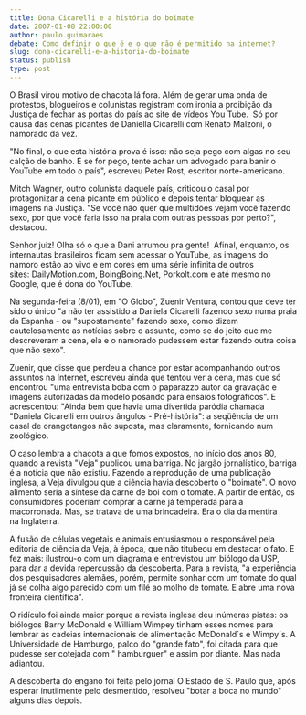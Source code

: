 ```yaml
---
title: Dona Cicarelli e a história do boimate 
date: 2007-01-08 22:00:00
author: paulo.guimaraes
debate: Como definir o que é e o que não é permitido na internet?
slug: dona-cicarelli-e-a-historia-do-boimate
status: publish 
type: post
---
```


O Brasil virou motivo de chacota lá fora. Além de gerar uma onda de protestos, blogueiros e colunistas registram com ironia a proibição da Justiça de fechar as portas do país ao site de vídeos You Tube.  Só por causa das cenas picantes de Daniella Cicarelli com Renato Malzoni, o namorado da vez.  
  
"No final, o que esta história prova é isso: não seja pego com algas no seu calção de banho. E se for pego, tente achar um advogado para banir o YouTube em todo o país", escreveu Peter Rost, escritor norte-americano.  
  
Mitch Wagner, outro colunista daquele país, criticou o casal por protagonizar a cena picante em público e depois tentar bloquear as imagens na Justiça. "Se você não quer que multidões vejam você fazendo sexo, por que você faria isso na praia com outras pessoas por perto?", destacou.  
  
Senhor juiz! Olha só o que a Dani arrumou pra gente!  Afinal, enquanto, os internautas brasileiros ficam sem acessar o YouTube, as imagens do namoro estão ao vivo e em cores em uma série infinita de outros sites: DailyMotion.com, BoingBoing.Net, Porkolt.com e até mesmo no Google, que é dona do YouTube.   
  
Na segunda-feira (8/01), em "O Globo", Zuenir Ventura, contou que deve ter sido o único "a não ter assistido a Daniela Cicarelli fazendo sexo numa praia da Espanha - ou "supostamente" fazendo sexo, como dizem cautelosamente as notícias sobre o assunto, como se do jeito que me descreveram a cena, ela e o namorado pudessem estar fazendo outra coisa que não sexo".  
  
Zuenir, que disse que perdeu a chance por estar acompanhando outros assuntos na Internet, escreveu ainda que tentou ver a cena, mas que só encontrou "uma entrevista boba com o paparazzo autor da gravação e imagens autorizadas da modelo posando para ensaios fotográficos". E acrescentou: "Ainda bem que havia uma divertida paródia chamada "Daniela Cicarelli em outros ângulos - Pré-história": a seqüência de um casal de orangotangos não suposta, mas claramente, fornicando num zoológico.  
  
O caso lembra a chacota a que fomos expostos, no início dos anos 80, quando a revista "Veja" publicou uma barriga. No jargão jornalístico, barriga é a notícia que não existiu. Fazendo a reprodução de uma publicação inglesa, a Veja divulgou que a ciência havia descoberto o "boimate". O novo alimento seria a síntese da carne de boi com o tomate. A partir de então, os consumidores poderiam comprar a carne já temperada para a macorronada. Mas, se tratava de uma brincadeira. Era o dia da mentira na Inglaterra.  
  
A fusão de células vegetais e animais entusiasmou o responsável pela editoria de ciência da Veja, à época, que não titubeou em destacar o fato. E fez mais: ilustrou-o com um diagrama e entrevistou um biólogo da USP, para dar a devida repercussão da descoberta. Para a revista, "a experiência dos pesquisadores alemães, porém, permite sonhar com um tomate do qual já se colha algo parecido com um filé ao molho de tomate. E abre uma nova fronteira científica".  
  
O ridículo foi ainda maior porque a revista inglesa deu inúmeras pistas: os biólogos Barry McDonald e William Wimpey tinham esses nomes para lembrar as cadeias internacionais de alimentação McDonald´s e Wimpy´s. A Universidade de Hamburgo, palco do "grande fato", foi citada para que pudesse ser cotejada com " hamburguer" e assim por diante. Mas nada adiantou.  
  
A descoberta do engano foi feita pelo jornal O Estado de S. Paulo que, após esperar inutilmente pelo desmentido, resolveu "botar a boca no mundo" alguns dias depois.
